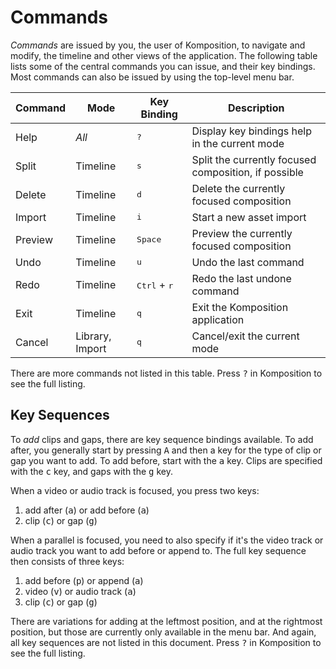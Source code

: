 # Commands

*Commands* are issued by you, the user of Komposition, to navigate and
modify, the timeline and other views of the application. The following table
lists some of the central commands you can issue, and their key bindings.
Most commands can also be issued by using the top-level menu bar.

| Command   | Mode                      | Key Binding                           | Description                                               |
|-----------|---------------------------|---------------------------------------|-----------------------------------------------------------|
| Help      | <em>All</em>              | <kbd>?</kbd>                          | Display key bindings help in the current mode             |
| Split     | Timeline                  | <kbd>s</kbd>                          | Split the currently focused composition, if possible      |
| Delete    | Timeline                  | <kbd>d</kbd>                          | Delete the currently focused composition                  |
| Import    | Timeline                  | <kbd>i</kbd>                          | Start a new asset import                                  |
| Preview   | Timeline                  | <kbd>Space</kbd>                      | Preview the currently focused composition                 |
| Undo      | Timeline                  | <kbd>u</kbd>                          | Undo the last command                                     |
| Redo      | Timeline                  | <kbd>Ctrl</kbd> + <kbd>r</kbd>        | Redo the last undone command                              |
| Exit      | Timeline                  | <kbd>q</kbd>                          | Exit the Komposition application                          |
| Cancel    | Library, Import           | <kbd>q</kbd>                          | Cancel/exit the current mode                              |

There are more commands not listed in this table. Press <kbd>?</kbd> in
Komposition to see the full listing.

## Key Sequences

To *add* clips and gaps, there are key sequence bindings available. To
add after, you generally start by pressing <kbd>A</kbd> and then a key
for the type of clip or gap you want to add. To add before, start with
the <kbd>a</kbd> key. Clips are specified with the <kbd>c</kbd> key,
and gaps with the <kbd>g</kbd> key.

When a video or audio track is focused, you press two keys:

1. add after (<kbd>a</kbd>) or add before (<kbd>a</kbd>)
2. clip (<kbd>c</kbd>) or gap (<kbd>g</kbd>)

When a parallel is focused, you need to also specify if it's the video track
or audio track you want to add before or append to. The full key sequence then
consists of three keys:

1. add before (<kbd>p</kbd>) or append (<kbd>a</kbd>)
2. video (<kbd>v</kbd>) or audio track (<kbd>a</kbd>)
3. clip (<kbd>c</kbd>) or gap (<kbd>g</kbd>)

There are variations for adding at the leftmost position, and at the
rightmost position, but those are currently only available in the menu
bar. And again, all key sequences are not listed in this
document. Press <kbd>?</kbd> in Komposition to see the full listing.
